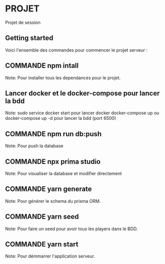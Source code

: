 # PROJET

Projet de session

## Getting started

Voici l'ensemble des commandes pour commencer le projet serveur :

## **COMMANDE npm intall** 
Note: Pour installer tous les dependances pour le projet.

## **Lancer docker et le docker-compose pour lancer la bdd** 
Note: sudo service docker start pour lancer docker
docker-compose up ou docker-compose up -d pour lancer la bdd (port 6500)

## **COMMANDE npm run db:push** 
Note: Pour push la database

## **COMMANDE npx prima studio** 
Note: Pour visualiser la database et modifier directement

## **COMMANDE yarn generate**
Note: Pour générer le schema du prisma ORM.

## **COMMANDE yarn seed**
Note: Pour faire un seed pour avoir tous les players dans le BDD.

## **COMMANDE yarn start** 
Note: Pour démmarrer l'application serveur.
